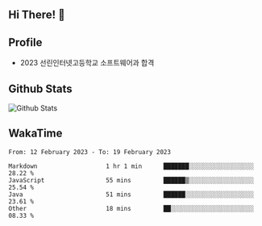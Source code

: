 ## Hi There! 👋

## Profile

-   2023 선린인터넷고등학교 소프트웨어과 합격

## Github Stats

![Github Stats](https://github-readme-stats.vercel.app/api/top-langs/?username=NY0510&theme=tokyonight&hide_border=true&layout=compact)

## WakaTime

<!--START_SECTION:waka-->

```text
From: 12 February 2023 - To: 19 February 2023

Markdown                   1 hr 1 min      ███████░░░░░░░░░░░░░░░░░░   28.22 %
JavaScript                 55 mins         ██████▒░░░░░░░░░░░░░░░░░░   25.54 %
Java                       51 mins         ██████░░░░░░░░░░░░░░░░░░░   23.61 %
Other                      18 mins         ██░░░░░░░░░░░░░░░░░░░░░░░   08.33 %
```

<!--END_SECTION:waka-->
